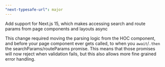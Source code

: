 ```yaml
---
"next-typesafe-url": major
---
```


Add support for Next.js 15, which makes accessing search and route params from page components and layouts async

This change required moving the parsing logic from the HOC component, and before your page component ever gets called, to when you `await`/`.then` the searchParams/routeParams promise. This means that those promises will now reject when validation fails, but this also allows more fine grained error handling.
